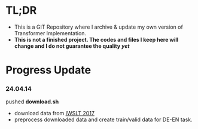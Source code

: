 # TL;DR
- This is a GIT Repository where I archive & update my own version of Transformer Implementation.
- **This is not a finished project. The codes and files I keep here will change and I do not guarantee the quality *yet***

# Progress Update
### 24.04.14
pushed **download.sh**
- download data from [IWSLT 2017](https://wit3.fbk.eu/2017-01)
- preprocess downloaded data and create train/valid data for DE-EN task.
